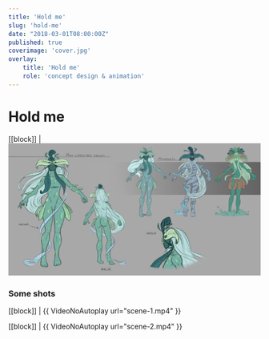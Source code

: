 ```yaml
---
title: 'Hold me'
slug: 'hold-me'
date: "2018-03-01T08:00:00Z"
published: true
coverimage: 'cover.jpg'
overlay:
    title: 'Hold me'
    role: 'concept design & animation'
---
```


# Hold me

[[block]]
| ![Character design](character.jpg)

### Some shots

[[block]]
| {{ VideoNoAutoplay url="scene-1.mp4" }}

[[block]]
| {{ VideoNoAutoplay url="scene-2.mp4" }}
